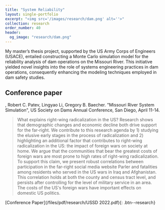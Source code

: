 ```yaml
---
title: "System Reliability"
layout: single-portfolio
excerpt: "<img src='/images/research/dam.png' alt=''>"
collection: research
order_number: 40
header: 
  og_image: "research/dam.png"
---
```


My master’s thesis project, supported by the US Army Corps of Engineers (USACE), entailed constructing a Monte Carlo simulation model for the reliability analysis of dam operations on the Missouri River. This initiative yielded novel insights into the role of systems engineering practices in dam operations, consequently enhancing the modeling techniques employed in dam safety studies. 

## Conference paper

<Zihui Ma>, Robert C. Patev, Lingyao Li, Gregory B. Baecher. "Missouri River System Simulation", US Society on Dams Annual Conference, San Diego, April 11-14. 

> What explains right-wing radicalization in the US? Research shows that demographic changes and economic decline both drive support for the far-right. We contribute to this research agenda by 1) studying the elusive early stages in the process of radicalization and 2) highlighting an additional factor that contributes to right-wing radicalization in the US: the impact of foreign wars on society at home. We argue that the communities that bear the greatest costs of foreign wars are most prone to high rates of right-wing radicalization. To support this claim, we present robust correlations between participation in the far-right social media website Parler and fatalities among residents who served in the US wars in Iraq and Afghanistan. This correlation holds at both the county and census tract level, and persists after controlling for the level of military service in an area. The costs of the US's foreign wars have important effects on domestic US politics.

[Conference Paper](/files/pdf/research/USSD 2022.pdf){: .btn--research}
